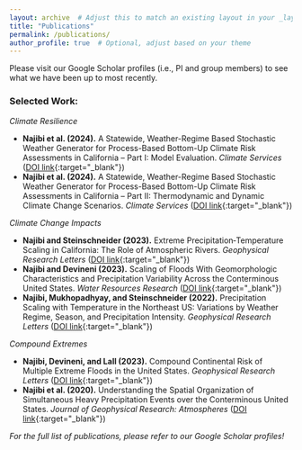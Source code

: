 ```yaml
---
layout: archive  # Adjust this to match an existing layout in your _layouts folder
title: "Publications"
permalink: /publications/
author_profile: true  # Optional, adjust based on your theme
---
```


Please visit our Google Scholar profiles (i.e., PI and group members) to see what we have been up to most recently.

### Selected Work:

_Climate Resilience_
- **Najibi et al. (2024).** A Statewide, Weather-Regime Based Stochastic Weather Generator for Process-Based Bottom-Up Climate Risk Assessments in California – Part I: Model Evaluation. *Climate Services* ([DOI link](https://doi.org/10.1016/j.cliser.2024.100489){:target="_blank"})
- **Najibi et al. (2024).** A Statewide, Weather-Regime Based Stochastic Weather Generator for Process-Based Bottom-Up Climate Risk Assessments in California – Part II: Thermodynamic and Dynamic Climate Change Scenarios. *Climate Services* ([DOI link](https://doi.org/10.1016/j.cliser.2024.100485){:target="_blank"})

_Climate Change Impacts_
- **Najibi and Steinschneider (2023).** Extreme Precipitation‐Temperature Scaling in California: The Role of Atmospheric Rivers. *Geophysical Research Letters* ([DOI link](https://doi.org/10.1029/2023GL104606){:target="_blank"})
- **Najibi and Devineni (2023).** Scaling of Floods With Geomorphologic Characteristics and Precipitation Variability Across the Conterminous United States. *Water Resources Research* ([DOI link](https://doi.org/10.1029/2022WR032815){:target="_blank"})
- **Najibi, Mukhopadhyay, and Steinschneider (2022).** Precipitation Scaling with Temperature in the Northeast US: Variations by Weather Regime, Season, and Precipitation Intensity. *Geophysical Research Letters* ([DOI link](https://doi.org/10.1029/2021GL097100){:target="_blank"})

_Compound Extremes_
- **Najibi, Devineni, and Lall (2023).** Compound Continental Risk of Multiple Extreme Floods in the United States. *Geophysical Research Letters* ([DOI link](https://doi.org/10.1029/2023GL105297){:target="_blank"})
- **Najibi et al. (2020).** Understanding the Spatial Organization of Simultaneous Heavy Precipitation Events over the Conterminous United States. *Journal of Geophysical Research: Atmospheres* ([DOI link](https://doi.org/10.1029/2020JD033036){:target="_blank"})


*For the full list of publications, please refer to our Google Scholar profiles!*
